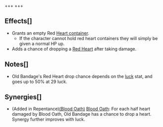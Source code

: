 +++
+++

Effects[]
---------


* Grants an empty Red [Heart container](/wiki/Heart_container "Heart container").
	+ If the character cannot hold red heart containers they will simply be given a normal HP up.
* Adds a chance of dropping a [Red Heart](/wiki/Red_Heart "Red Heart") after taking damage.


Notes[]
-------


* Old Bandage's Red Heart drop chance depends on the [luck](/wiki/Luck "Luck") stat, and goes up to 50% at 29 luck.


Synergies[]
-----------


* (Added in Repentance)[(Blood Oath)](/wiki/Blood_Oath "Blood Oath") [Blood Oath](/wiki/Blood_Oath "Blood Oath"): For each half heart damaged by Blood Oath, Old Bandage has a chance to drop a heart. Synergy further improves with luck.


